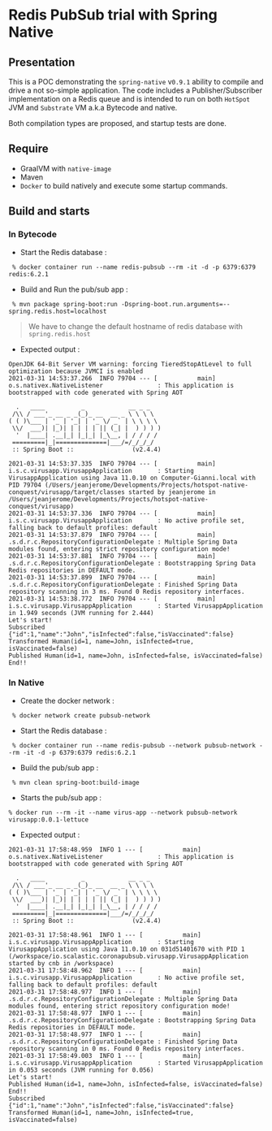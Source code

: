 # Redis PubSub trial with Spring Native

## Presentation

This is a POC demonstrating the `spring-native` v`0.9.1` ability to compile and drive a not so-simple application. 
The code includes a Publisher/Subscriber implementation on a Redis queue and is intended to run on both `HotSpot` JVM and `Substrate` VM a.k.a Bytecode and native.

Both compilation types are proposed, and startup tests are done.

## Require

- GraalVM with `native-image`
- Maven 
- `Docker` to build natively and execute some startup commands.

## Build and starts

### In Bytecode
  
- Start the Redis database :
```
 % docker container run --name redis-pubsub --rm -it -d -p 6379:6379 redis:6.2.1
```

- Build and Run the pub/sub app :
```
 % mvn package spring-boot:run -Dspring-boot.run.arguments=--spring.redis.host=localhost
```
> We have to change the default hostname of redis database with `spring.redis.host`

- Expected output :
```
OpenJDK 64-Bit Server VM warning: forcing TieredStopAtLevel to full optimization because JVMCI is enabled
2021-03-31 14:53:37.266  INFO 79704 --- [           main] o.s.nativex.NativeListener               : This application is bootstrapped with code generated with Spring AOT

  .   ____          _            __ _ _
 /\\ / ___'_ __ _ _(_)_ __  __ _ \ \ \ \
( ( )\___ | '_ | '_| | '_ \/ _` | \ \ \ \
 \\/  ___)| |_)| | | | | || (_| |  ) ) ) )
  '  |____| .__|_| |_|_| |_\__, | / / / /
 =========|_|==============|___/=/_/_/_/
 :: Spring Boot ::                (v2.4.4)

2021-03-31 14:53:37.335  INFO 79704 --- [           main] i.s.c.virusapp.VirusappApplication       : Starting VirusappApplication using Java 11.0.10 on Computer-Gianni.local with PID 79704 (/Users/jeanjerome/Developments/Projects/hotspot-native-conquest/virusapp/target/classes started by jeanjerome in /Users/jeanjerome/Developments/Projects/hotspot-native-conquest/virusapp)
2021-03-31 14:53:37.336  INFO 79704 --- [           main] i.s.c.virusapp.VirusappApplication       : No active profile set, falling back to default profiles: default
2021-03-31 14:53:37.879  INFO 79704 --- [           main] .s.d.r.c.RepositoryConfigurationDelegate : Multiple Spring Data modules found, entering strict repository configuration mode!
2021-03-31 14:53:37.881  INFO 79704 --- [           main] .s.d.r.c.RepositoryConfigurationDelegate : Bootstrapping Spring Data Redis repositories in DEFAULT mode.
2021-03-31 14:53:37.899  INFO 79704 --- [           main] .s.d.r.c.RepositoryConfigurationDelegate : Finished Spring Data repository scanning in 3 ms. Found 0 Redis repository interfaces.
2021-03-31 14:53:38.772  INFO 79704 --- [           main] i.s.c.virusapp.VirusappApplication       : Started VirusappApplication in 1.949 seconds (JVM running for 2.444)
Let's start!
Subscribed {"id":1,"name":"John","isInfected":false,"isVaccinated":false}
Transformed Human(id=1, name=John, isInfected=true, isVaccinated=false)
Published Human(id=1, name=John, isInfected=false, isVaccinated=false)
End!!
```

### In Native

- Create the docker network :
```
 % docker network create pubsub-network
```

- Start the Redis database :
```
 % docker container run --name redis-pubsub --network pubsub-network --rm -it -d -p 6379:6379 redis:6.2.1
```

- Build the pub/sub app :
```
 % mvn clean spring-boot:build-image
```

- Starts the pub/sub app :
```
% docker run --rm -it --name virus-app --network pubsub-network virusapp:0.0.1-lettuce
```

- Expected output :
```
2021-03-31 17:58:48.959  INFO 1 --- [           main] o.s.nativex.NativeListener               : This application is bootstrapped with code generated with Spring AOT

  .   ____          _            __ _ _
 /\\ / ___'_ __ _ _(_)_ __  __ _ \ \ \ \
( ( )\___ | '_ | '_| | '_ \/ _` | \ \ \ \
 \\/  ___)| |_)| | | | | || (_| |  ) ) ) )
  '  |____| .__|_| |_|_| |_\__, | / / / /
 =========|_|==============|___/=/_/_/_/
 :: Spring Boot ::                (v2.4.4)

2021-03-31 17:58:48.961  INFO 1 --- [           main] i.s.c.virusapp.VirusappApplication       : Starting VirusappApplication using Java 11.0.10 on 031d51401670 with PID 1 (/workspace/io.scalastic.coronapubsub.virusapp.VirusappApplication started by cnb in /workspace)
2021-03-31 17:58:48.962  INFO 1 --- [           main] i.s.c.virusapp.VirusappApplication       : No active profile set, falling back to default profiles: default
2021-03-31 17:58:48.977  INFO 1 --- [           main] .s.d.r.c.RepositoryConfigurationDelegate : Multiple Spring Data modules found, entering strict repository configuration mode!
2021-03-31 17:58:48.977  INFO 1 --- [           main] .s.d.r.c.RepositoryConfigurationDelegate : Bootstrapping Spring Data Redis repositories in DEFAULT mode.
2021-03-31 17:58:48.977  INFO 1 --- [           main] .s.d.r.c.RepositoryConfigurationDelegate : Finished Spring Data repository scanning in 0 ms. Found 0 Redis repository interfaces.
2021-03-31 17:58:49.003  INFO 1 --- [           main] i.s.c.virusapp.VirusappApplication       : Started VirusappApplication in 0.053 seconds (JVM running for 0.056)
Let's start!
Published Human(id=1, name=John, isInfected=false, isVaccinated=false)
End!!
Subscribed {"id":1,"name":"John","isInfected":false,"isVaccinated":false}
Transformed Human(id=1, name=John, isInfected=true, isVaccinated=false)
```
